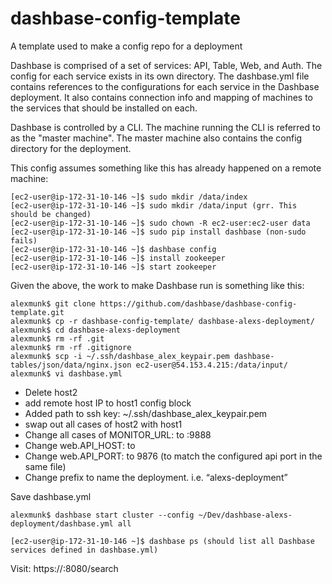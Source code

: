 # dashbase-config-template
A template used to make a config repo for a deployment

Dashbase is comprised of a set of services: API, Table, Web, and Auth. The config for each service exists in its own directory. The 
dashbase.yml file contains references to the configurations for each service in the Dashbase deployment. It also contains connection info
and mapping of machines to the services that should be installed on each.

Dashbase is controlled by a CLI. The machine running the CLI is referred to as the "master machine". The master machine also
contains the config directory for the deployment.

This config assumes something like this has already happened on a remote machine:

```
[ec2-user@ip-172-31-10-146 ~]$ sudo mkdir /data/index
[ec2-user@ip-172-31-10-146 ~]$ sudo mkdir /data/input (grr. This should be changed)
[ec2-user@ip-172-31-10-146 ~]$ sudo chown -R ec2-user:ec2-user data
[ec2-user@ip-172-31-10-146 ~]$ sudo pip install dashbase (non-sudo fails)
[ec2-user@ip-172-31-10-146 ~]$ dashbase config
[ec2-user@ip-172-31-10-146 ~]$ install zookeeper
[ec2-user@ip-172-31-10-146 ~]$ start zookeeper
```

Given the above, the work to make Dashbase run is something like this:

```
alexmunk$ git clone https://github.com/dashbase/dashbase-config-template.git
alexmunk$ cp -r dashbase-config-template/ dashbase-alexs-deployment/
alexmunk$ cd dashbase-alexs-deployment
alexmunk$ rm -rf .git
alexmunk$ rm -rf .gitignore
alexmunk$ scp -i ~/.ssh/dashbase_alex_keypair.pem dashbase-tables/json/data/nginx.json ec2-user@54.153.4.215:/data/input/
alexmunk$ vi dashbase.yml
```

- Delete host2
- add remote host IP to host1 config block
- Added path to ssh key: ~/.ssh/dashbase_alex_keypair.pem
- swap out all cases of host2 with host1
- Change all cases of MONITOR_URL: to <remote host IP>:9888
- Change web.API_HOST: to <remote host IP>
- Change web.API_PORT: to 9876 (to match the configured api port in the same file)
- Change prefix to name the deployment. i.e. “alexs-deployment”
 
Save dashbase.yml

```
alexmunk$ dashbase start cluster --config ~/Dev/dashbase-alexs-deployment/dashbase.yml all

[ec2-user@ip-172-31-10-146 ~]$ dashbase ps (should list all Dashbase services defined in dashbase.yml)
```

Visit: https://<host IP where Web is running>:8080/search
